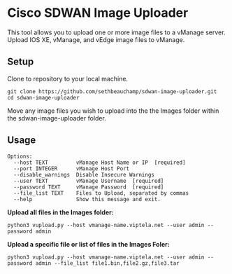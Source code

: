 # Cisco SDWAN Image Uploader

This tool allows you to upload one or more image files to a vManage server.
Upload IOS XE, vManage, and vEdge image files to vManage.

## Setup

Clone to repository to your local machine.
```
git clone https://github.com/sethbeauchamp/sdwan-image-uploader.git
cd sdwan-image-uploader
```

Move any image files you wish to upload into the the Images folder within the sdwan-image-uploader folder.

## Usage
```
Options:
  --host TEXT         vManage Host Name or IP  [required]
  --port INTEGER      vManage Host Port
  --disable_warnings  Disable Insecure Warnings
  --user TEXT         vManage Username  [required]
  --password TEXT     vManage Password  [required]
  --file_list TEXT    Files to Upload, separated by commas
  --help              Show this message and exit.
```
**Upload all files in the Images folder:**

```
python3 vupload.py --host vmanage-name.viptela.net --user admin --password admin
```

**Upload a specific file or list of files in the Images Foler:**

```
python3 vupload.py --host vmanage-name.viptela.net --user admin --password admin --file_list file1.bin,file2.gz,file3.tar
```
